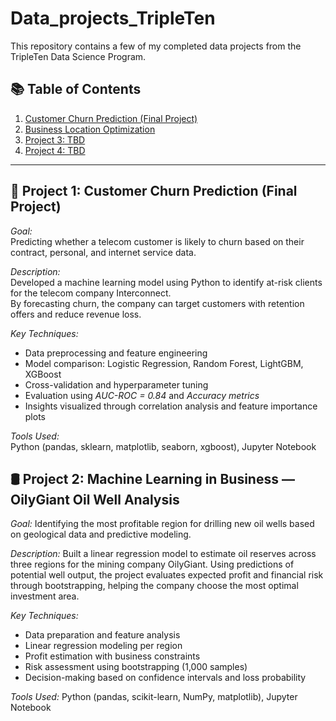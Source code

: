 # Data_projects_TripleTen
This repository contains a few of my completed data projects from the TripleTen Data Science Program.

## 📚 Table of Contents
1. [Customer Churn Prediction (Final Project)](customer_churn_project/solution_report.ipynb)
2. [Business Location Optimization](business_location_optimization/machine_learning_project.ipynb)
3. [Project 3: TBD](#)
4. [Project 4: TBD](#)

---

## 🧠 Project 1: Customer Churn Prediction (Final Project)

*Goal:*  
Predicting whether a telecom customer is likely to churn based on their contract, personal, and internet service data.

*Description:*  
Developed a machine learning model using Python to identify at-risk clients for the telecom company Interconnect.  
By forecasting churn, the company can target customers with retention offers and reduce revenue loss.

*Key Techniques:*
- Data preprocessing and feature engineering  
- Model comparison: Logistic Regression, Random Forest, LightGBM, XGBoost  
- Cross-validation and hyperparameter tuning  
- Evaluation using *AUC-ROC = 0.84* and *Accuracy metrics*  
- Insights visualized through correlation analysis and feature importance plots  

*Tools Used:*  
Python (pandas, sklearn, matplotlib, seaborn, xgboost), Jupyter Notebook

## 🛢️ Project 2: Machine Learning in Business — OilyGiant Oil Well Analysis

*Goal:*
Identifying the most profitable region for drilling new oil wells based on geological data and predictive modeling.

*Description:*
Built a linear regression model to estimate oil reserves across three regions for the mining company OilyGiant.
Using predictions of potential well output, the project evaluates expected profit and financial risk through bootstrapping, helping the company choose the most optimal investment area.

*Key Techniques:*
- Data preparation and feature analysis
- Linear regression modeling per region
- Profit estimation with business constraints
- Risk assessment using bootstrapping (1,000 samples)
- Decision-making based on confidence intervals and loss probability

*Tools Used:*
Python (pandas, scikit-learn, NumPy, matplotlib), Jupyter Notebook
